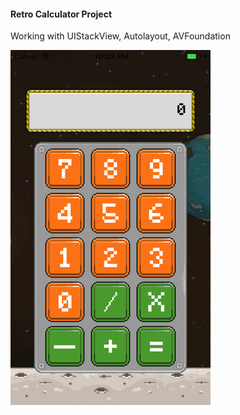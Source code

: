 #### Retro Calculator Project

Working with UIStackView, Autolayout, AVFoundation

![RetroCalculator](https://github.com/kenaramaki/iOS10-Swift3-Udemy-Course/blob/master/screenshots/img-retrocalculator.png?raw=true "Retro Calculator")

